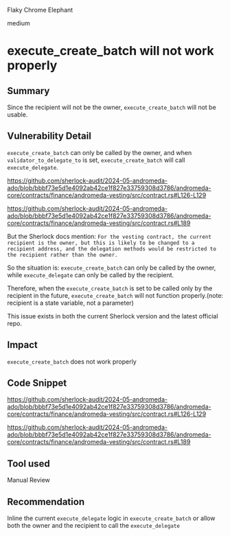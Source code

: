 Flaky Chrome Elephant

medium

# execute_create_batch will not work properly

## Summary

Since the recipient will not be the owner, `execute_create_batch` will not be usable.

## Vulnerability Detail

`execute_create_batch` can only be called by the owner, and when `validator_to_delegate_to` is set, `execute_create_batch` will call `execute_delegate`.

https://github.com/sherlock-audit/2024-05-andromeda-ado/blob/bbbf73e5d1e4092ab42ce1f827e33759308d3786/andromeda-core/contracts/finance/andromeda-vesting/src/contract.rs#L126-L129

https://github.com/sherlock-audit/2024-05-andromeda-ado/blob/bbbf73e5d1e4092ab42ce1f827e33759308d3786/andromeda-core/contracts/finance/andromeda-vesting/src/contract.rs#L189

But the Sherlock docs mention: `For the vesting contract, the current recipient is the owner, but this is likely to be changed to a recipient address, and the delegation methods would be restricted to the recipient rather than the owner.` 

So the situation is: `execute_create_batch` can only be called by the owner, while `execute_delegate` can only be called by the recipient.

Therefore, when the `execute_create_batch` is set to be called only by the recipient in the future, `execute_create_batch` will not function properly.(note: recipient is a state variable, not a parameter) 

This issue exists in both the current Sherlock version and the latest official repo.

## Impact

`execute_create_batch` does not work properly

## Code Snippet

https://github.com/sherlock-audit/2024-05-andromeda-ado/blob/bbbf73e5d1e4092ab42ce1f827e33759308d3786/andromeda-core/contracts/finance/andromeda-vesting/src/contract.rs#L126-L129

https://github.com/sherlock-audit/2024-05-andromeda-ado/blob/bbbf73e5d1e4092ab42ce1f827e33759308d3786/andromeda-core/contracts/finance/andromeda-vesting/src/contract.rs#L189

## Tool used

Manual Review

## Recommendation

Inline the current `execute_delegate` logic in `execute_create_batch` or allow both the owner and the recipient to call the `execute_delegate`

